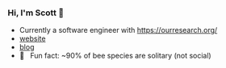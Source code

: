 ### Hi, I'm Scott 👋 

- Currently a software engineer with https://ourresearch.org/
- [website](https://scottchamberlain.info)
- [blog](http://recology.info/)
- 🐝 &nbsp; Fun fact: ~90% of bee species are solitary (not social)
